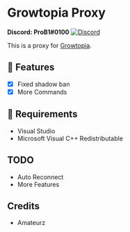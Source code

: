 # Growtopia Proxy
**Discord: ProB1#0100**
[![Discord](https://img.shields.io/discord/952524017208819722?color=%23000000&style=plastic?label=discord)](https://discord.gg/EVm5aWSKcA)

This is a proxy for [Growtopia](https://growtopiagame.com/).

## 📜 Features
- [x] Fixed shadow ban
- [x] More Commands

## 📝 Requirements
- Visual Studio
- Microsoft Visual C++ Redistributable

## TODO
- Auto Reconnect
- More Features

## Credits
- Amateurz
